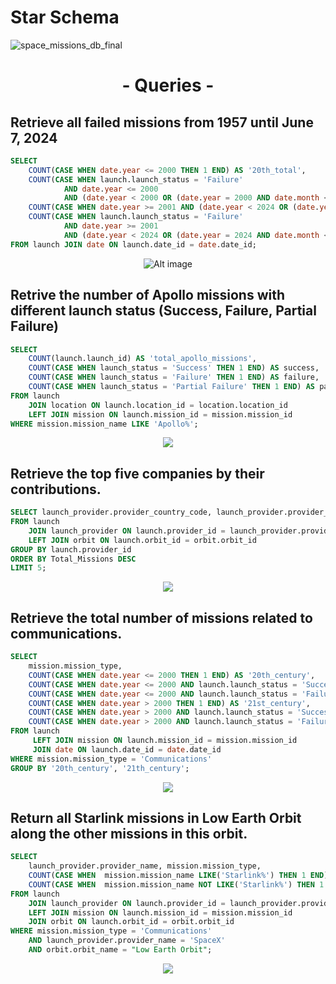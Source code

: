 
<h1>Star Schema</h1> 

![space_missions_db_final](https://github.com/user-attachments/assets/06e97a03-5a92-41cc-802e-b13cc4035b79)

<h1 align="center">- Queries -</h1>

<h2>Retrieve all failed missions from 1957 until June 7, 2024</h2>

```sql
SELECT 
    COUNT(CASE WHEN date.year <= 2000 THEN 1 END) AS '20th_total', 
    COUNT(CASE WHEN launch.launch_status = 'Failure' 
            AND date.year <= 2000 
            AND (date.year < 2000 OR (date.year = 2000 AND date.month < 12) OR (date.year = 2000 AND date.month = 12 AND date.day <= 31)) THEN 1 END) AS '20th_failed',
    COUNT(CASE WHEN date.year >= 2001 AND (date.year < 2024 OR (date.year = 2024 AND date.month < 6) OR (date.year = 2024 AND date.month = 6 AND date.day <= 7))  THEN 1 END) AS '21th_total',
    COUNT(CASE WHEN launch.launch_status = 'Failure' 
            AND date.year >= 2001 
            AND (date.year < 2024 OR (date.year = 2024 AND date.month < 6) OR (date.year = 2024 AND date.month = 6 AND date.day <= 7)) THEN 1 END) AS '21st_failed'
FROM launch JOIN date ON launch.date_id = date.date_id;
```
<p align="center">
  <img src="https://github.com/user-attachments/assets/c948d3b7-403d-433a-849d-ff69e2fedd68" alt="Alt image">
</p>

<h2>Retrive the number of Apollo missions with different launch status (Success, Failure, Partial Failure)</h2>

```sql
SELECT 
	COUNT(launch.launch_id) AS 'total_apollo_missions',
    COUNT(CASE WHEN launch_status = 'Success' THEN 1 END) AS success,
    COUNT(CASE WHEN launch_status = 'Failure' THEN 1 END) AS failure,
    COUNT(CASE WHEN launch_status = 'Partial Failure' THEN 1 END) AS partial_failure
FROM launch 
	JOIN location ON launch.location_id = location.location_id
	LEFT JOIN mission ON launch.mission_id = mission.mission_id
WHERE mission.mission_name LIKE 'Apollo%';
```
<p align="center">
  <img src="![image](https://github.com/user-attachments/assets/37a870f6-dbe2-4d01-b58e-b35921e30820)">
</p>

<h2>Retrieve the top five companies by their contributions.</h2>

```sql
SELECT launch_provider.provider_country_code, launch_provider.provider_name, provider_type , COUNT(launch.launch_id) as "Total_Missions" 
FROM launch 
	JOIN launch_provider ON launch.provider_id = launch_provider.provider_id
	LEFT JOIN orbit ON launch.orbit_id = orbit.orbit_id
GROUP BY launch.provider_id
ORDER BY Total_Missions DESC
LIMIT 5;
```
<p align="center">
  <img src="![image](https://github.com/user-attachments/assets/d9a8ea4b-aaf2-47ef-8d48-9c12cde2a17c)">
</p>

<h2>Retrieve the total number of missions related to communications.</h2>

```sql
SELECT
	mission.mission_type,
    COUNT(CASE WHEN date.year <= 2000 THEN 1 END) AS '20th_century',
    COUNT(CASE WHEN date.year <= 2000 AND launch.launch_status = 'Success' THEN 1 END) AS 'success_20th',
    COUNT(CASE WHEN date.year <= 2000 AND launch.launch_status = 'Failure' THEN 1 END) AS 'failure_20th',
    COUNT(CASE WHEN date.year > 2000 THEN 1 END) AS '21st_century',
    COUNT(CASE WHEN date.year > 2000 AND launch.launch_status = 'Success' THEN 1 END) AS 'success_21st',
    COUNT(CASE WHEN date.year > 2000 AND launch.launch_status = 'Failure' THEN 1 END) AS 'failure_21st'
FROM launch 
	 LEFT JOIN mission ON launch.mission_id = mission.mission_id
	 JOIN date ON launch.date_id = date.date_id
WHERE mission.mission_type = 'Communications'
GROUP BY '20th_century', '21th_century';
```
<p align="center">
  <img src="![image](https://github.com/user-attachments/assets/7c2b006c-1b77-4b5d-8e58-e70bd252170b)">
</p>

<h2>Return all Starlink missions in Low Earth Orbit along the other missions in this orbit.</h2>

```sql
SELECT
	launch_provider.provider_name, mission.mission_type,
    COUNT(CASE WHEN  mission.mission_name LIKE('Starlink%') THEN 1 END) AS 'starlink_missions',
    COUNT(CASE WHEN  mission.mission_name NOT LIKE('Starlink%') THEN 1 END) AS 'other_missions'
FROM launch 
	JOIN launch_provider ON launch.provider_id = launch_provider.provider_id
	LEFT JOIN mission ON launch.mission_id = mission.mission_id
	JOIN orbit ON launch.orbit_id = orbit.orbit_id
WHERE mission.mission_type = 'Communications' 
	AND launch_provider.provider_name = 'SpaceX' 
    AND orbit.orbit_name = "Low Earth Orbit";
```
<p align="center">
  <img src="![image](https://github.com/user-attachments/assets/684e558a-9f35-4d0b-a0f4-a65b40e97ed6)">
</p>




